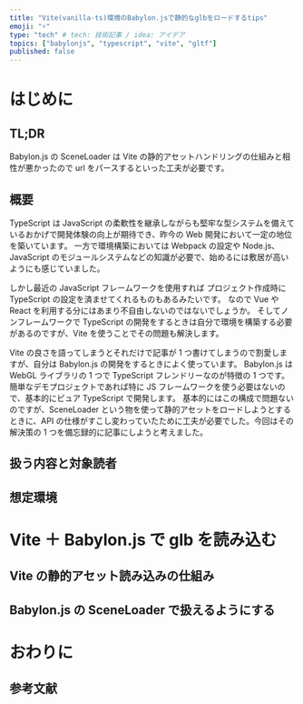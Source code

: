 ```yaml
---
title: "Vite(vanilla-ts)環境のBabylon.jsで静的なglbをロードするtips"
emoji: "⚡"
type: "tech" # tech: 技術記事 / idea: アイデア
topics: ["babylonjs", "typescript", "vite", "gltf"]
published: false
---
```


# はじめに

## TL;DR

Babylon.js の SceneLoader は
Vite の静的アセットハンドリングの仕組みと相性が悪かったので
url をパースするといった工夫が必要です。

## 概要

TypeScript は JavaScript の柔軟性を継承しながらも堅牢な型システムを備えているおかげで開発体験の向上が期待でき、昨今の Web 開発において一定の地位を築いています。
一方で環境構築においては Webpack の設定や Node.js、JavaScript のモジュールシステムなどの知識が必要で、始めるには敷居が高いようにも感じていました。

しかし最近の JavaScript フレームワークを使用すれば
プロジェクト作成時に TypeScript の設定を済ませてくれるものもあるみたいです。
なので Vue や React を利用する分にはあまり不自由しないのではないでしょうか。
そしてノンフレームワークで TypeScript の開発をするときは自分で環境を構築する必要があるのですが、Vite を使うことでその問題も解決します。

Vite の良さを語ってしまうとそれだけで記事が 1 つ書けてしまうので割愛しますが、自分は Babylon.js の開発をするときによく使っています。
Babylon.js は WebGL ライブラリの 1 つで TypeScript フレンドリーなのが特徴の 1 つです。簡単なデモプロジェクトであれば特に JS フレームワークを使う必要はないので、基本的にピュア TypeScript で開発します。
基本的にはこの構成で問題ないのですが、SceneLoader という物を使って静的アセットをロードしようとするときに、API の仕様がすこし変わっていたために工夫が必要でした。今回はその解決策の 1 つを備忘録的に記事にしようと考えました。

## 扱う内容と対象読者

## 想定環境

# Vite ＋ Babylon.js で glb を読み込む

## Vite の静的アセット読み込みの仕組み

## Babylon.js の SceneLoader で扱えるようにする

# おわりに

## 参考文献
